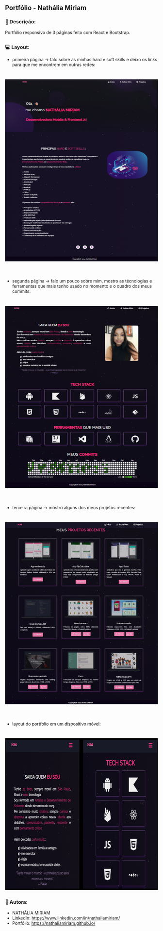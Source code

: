 ## Portfólio - Nathália Miriam

### 📄 Descrição:

Portfólio responsivo de 3 páginas feito com React e Bootstrap.

##

### 💻 Layout:

- primeira página -> falo sobre as minhas hard e soft skills e deixo os links para que me encontrem em outras redes:
<h1>
  <img src="docs/images/image_first.png"  width="550" height="600">
</h1>
<br>

- segunda página -> falo um pouco sobre mim, mostro as técnologias e ferramentas que mais tenho usado no momento e o quadro dos meus commits:
<h1>
  <img src="docs/images/image_second.png"  width="550" height="600">
</h1>
<br>

- terceira página -> mostro alguns dos meus projetos recentes:
<h1>
  <img src="docs/images/image_third.png"  width="550" height="600">
</h1>
<br>

- layout do portfólio em um dispositivo móvel:
<h1>
  <img src="docs/images/image_fourth.png"  width="700" height="500">
</h1>

### 📍 Autora:

- NATHÁLIA MIRIAM
- LinkedIn: https://www.linkedin.com/in/nathaliamiriam/
- Portfólio: https://nathaliamiriam.github.io/
